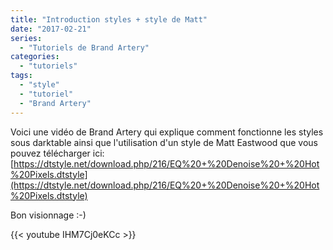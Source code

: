 ```yaml
---
title: "Introduction styles + style de Matt"
date: "2017-02-21"
series:
  - "Tutoriels de Brand Artery"
categories:
  - "tutoriels"
tags: 
  - "style"
  - "tutoriel"
  - "Brand Artery"
---
```


Voici une vidéo de Brand Artery qui explique comment fonctionne les styles sous darktable ainsi que l'utilisation d'un style de Matt Eastwood que vous pouvez télécharger ici: [https://dtstyle.net/download.php/216/EQ%20+%20Denoise%20+%20Hot%20Pixels.dtstyle](https://dtstyle.net/download.php/216/EQ%20+%20Denoise%20+%20Hot%20Pixels.dtstyle)

Bon visionnage :-)

{{< youtube IHM7Cj0eKCc >}}
